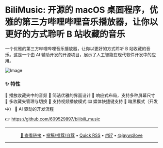 BiliMusic: 开源的 macOS 桌面程序，优雅的第三方哔哩哔哩音乐播放器，让你以更好的方式聆听 B 站收藏的音乐
===

一个优雅的第三方哔哩哔哩音乐播放器，让你以更好的方式聆听 B 站收藏的音乐。这是一个由 AI 辅助开发的开源项目，展示了人工智能在现代软件开发中的应用。

![Image](https://github.com/user-attachments/assets/8d5e9c3f-c0bb-47ea-bdd1-82734471f7a6)

### ✨ 特性

🎵 播放收藏夹中的音频
🎨 简洁优雅的界面设计
📱 响应式布局，支持多种屏幕尺寸
🔄 多收藏夹管理与切换
🎯 支持视频播放模式
⌨️ 媒体快捷键支持
🌙 暗黑模式（开发中）
🤖 AI 驱动的开发流程

👉 https://github.com/609529897/bilibili_music

---

<p align="center">
<a href="https://github.com/609529897/bilibili_music" target="_blank">🔗 查看链接</a> • 
<a href="https://github.com/jaywcjlove/quick-rss/issues/new/choose" target="_blank">投稿/推荐/自荐</a> • 
<a href="https://wangchujiang.com/quick-rss/feeds/index.html" target="_blank">Quick RSS</a> • 
<a href="https://github.com/jaywcjlove/quick-rss/issues/97" target="_blank">#97</a> • 
<a href="https://github.com/jaywcjlove" target="_blank">@jaywcjlove</a>
</p>

---
    